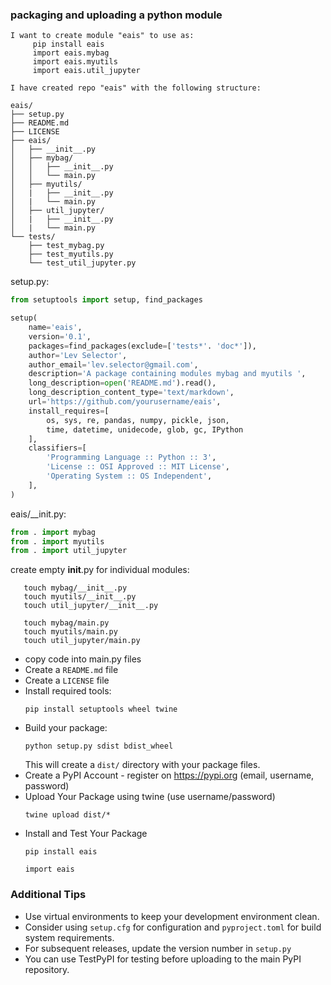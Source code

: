 ### packaging and uploading a python module

```
I want to create module "eais" to use as:
     pip install eais
     import eais.mybag
     import eais.myutils
     import eais.util_jupyter

I have created repo "eais" with the following structure:

eais/
├── setup.py
├── README.md
├── LICENSE
├── eais/
│   ├── __init__.py
│   ├── mybag/
│   │   ├── __init__.py
│   │   └── main.py
│   ├── myutils/
│   |   ├── __init__.py
│   |   └── main.py
│   ├── util_jupyter/
│   |   ├── __init__.py
│   |   └── main.py
└── tests/
    ├── test_mybag.py
    ├── test_myutils.py
    └── test_util_jupyter.py
```

setup.py:

``` python
from setuptools import setup, find_packages

setup(
    name='eais',
    version='0.1',
    packages=find_packages(exclude=['tests*'. 'doc*']),
    author='Lev Selector',
    author_email='lev.selector@gmail.com',
    description='A package containing modules mybag and myutils ',
    long_description=open('README.md').read(),
    long_description_content_type='text/markdown',
    url='https://github.com/yourusername/eais',
    install_requires=[
        os, sys, re, pandas, numpy, pickle, json, 
        time, datetime, unidecode, glob, gc, IPython
    ],
    classifiers=[
        'Programming Language :: Python :: 3',
        'License :: OSI Approved :: MIT License',
        'Operating System :: OS Independent',
    ],
)
```

eais/__init.py:

``` python
from . import mybag
from . import myutils
from . import util_jupyter
```

create empty __init__.py for individual modules:

```
   touch mybag/__init__.py
   touch myutils/__init__.py
   touch util_jupyter/__init__.py

   touch mybag/main.py
   touch myutils/main.py
   touch util_jupyter/main.py
```

 - copy code into main.py files
 - Create a `README.md` file
 - Create a `LICENSE` file
 - Install required tools:
   ```
   pip install setuptools wheel twine
   ```
 - Build your package:
   ```
   python setup.py sdist bdist_wheel
   ```
   This will create a `dist/` directory with your package files.
 - Create a PyPI Account - register on https://pypi.org 
   (email, username, password)
 - Upload Your Package using twine (use username/password)
   ```
   twine upload dist/*
   ```
 - Install and Test Your Package
   ```
   pip install eais

   import eais
   ```

### Additional Tips

- Use virtual environments to keep your development environment clean.
- Consider using `setup.cfg` for configuration and `pyproject.toml` for build system requirements.
- For subsequent releases, update the version number in `setup.py`
- You can use TestPyPI for testing before uploading to the main PyPI repository.
